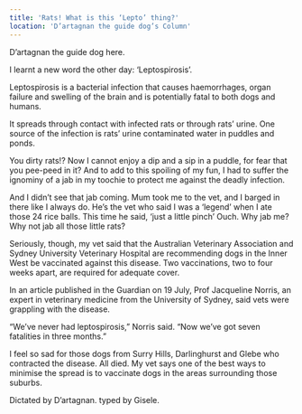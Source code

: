 ```yaml
---
title: 'Rats! What is this ‘Lepto’ thing?'
location: 'D’artagnan the guide dog’s Column'
---
```

D’artagnan the guide dog here.

I learnt a new word the other day: ‘Leptospirosis’.

Leptospirosis is a bacterial infection that causes haemorrhages, organ failure and swelling of the brain and is potentially fatal to both dogs and humans.

It spreads through contact with infected rats or through rats’ urine. One source of the infection is rats’ urine contaminated water in puddles and ponds.

You dirty rats!? Now I cannot enjoy a dip and a sip in a puddle, for fear that you pee-peed in it?
And to add to this spoiling of my fun, I had to suffer the ignominy of a jab in my toochie to protect me against the deadly infection.

And I didn’t see that jab coming. Mum took me to the vet, and I barged in there like I always do. He’s the vet who said I was a ‘legend’ when I ate those 24 rice balls. This time he said, ‘just a little pinch’ Ouch.
Why jab me? Why not jab all those little rats?

Seriously, though, my vet said that the Australian Veterinary Association and Sydney University Veterinary Hospital are recommending dogs in the Inner West be vaccinated against this disease. Two vaccinations, two to four weeks apart, are required for adequate cover.

In an article published in the Guardian on 19 July, Prof Jacqueline Norris, an expert in veterinary medicine from the University of Sydney, said vets were grappling with the disease.

“We’ve never had leptospirosis,” Norris said. “Now we’ve got seven fatalities in three months.”

I feel so sad for those dogs from Surry Hills, Darlinghurst and Glebe who contracted the disease. All died.
My vet says one of the best ways to minimise the spread is to vaccinate dogs in the areas surrounding those suburbs.

Dictated by D’artagnan. typed by Gisele.
